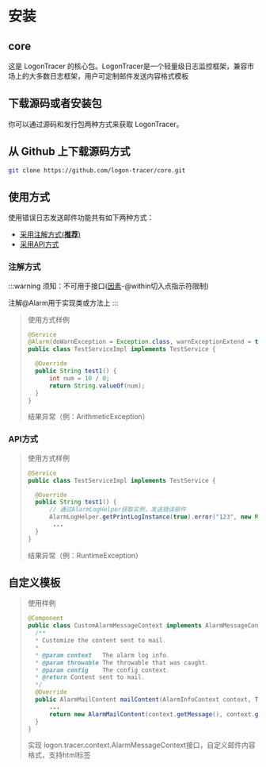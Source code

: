 # 安装

## core

这是 LogonTracer 的核心包。LogonTracer是一个轻量级日志监控框架，兼容市场上的大多数日志框架，用户可定制邮件发送内容格式模板

## 下载源码或者安装包

你可以通过源码和发行包两种方式来获取 LogonTracer。

## 从 Github 上下载源码方式

```bash
git clone https://github.com/logon-tracer/core.git
```

## 使用方式

使用错误日志发送邮件功能共有如下两种方式：

- [采用注解方式(**推荐**)](./install#注解方式)
- [采用API方式](./install#api方式)

### 注解方式
:::warning
须知：不可用于接口([因素](https://docs.spring.io/spring-framework/docs/current/reference/html/core.html#aop-pointcuts-designators)-@within切入点指示符限制)

注解@Alarm用于实现类或方法上
:::

> 使用方式样例
> ```java
> @Service
> @Alarm(doWarnException = Exception.class, warnExceptionExtend = true)
> public class TestServiceImpl implements TestService {
>
>   @Override
>   public String test1() {
>       int num = 10 / 0;
>       return String.valueOf(num);
>   }
> }
> ```
> 结果异常（例：ArithmeticException）

### API方式

> 使用方式样例
> ```java
> @Service
> public class TestServiceImpl implements TestService {
>
>   @Override
>   public String test1() {
>       // 通过AlarmLogHelper获取实例，发送错误邮件
>       AlarmLogHelper.getPrintLogInstance(true).error("123", new RuntimeException());
>        ...
>   }
> }
> ```
> 结果异常（例：RuntimeException）

## 自定义模板

> 使用样例
> ```java
> @Component
> public class CustomAlarmMessageContext implements AlarmMessageContext {
>   /**
>   * Customize the content sent to mail.
>   *
>   * @param context   The alarm log info.
>   * @param throwable The throwable that was caught.
>   * @param config    The config context.
>   * @return Content sent to mail.
>   */
>   @Override
>   public AlarmMailContent mailContent(AlarmInfoContext context, Throwable throwable, AlarmLogSimpleConfig config) {
>       ...
>       return new AlarmMailContent(context.getMessage(), context.getClassName());
>   }
> }
> ```
> 实现 logon.tracer.context.AlarmMessageContext接口，自定义邮件内容格式，支持html标签
